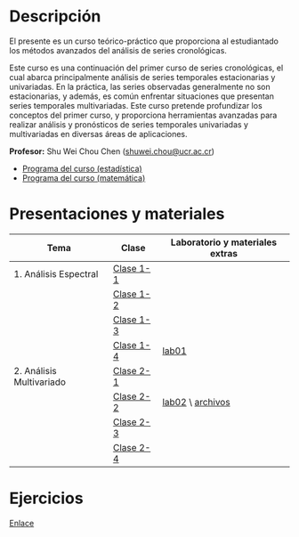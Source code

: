 # Descripción

El presente es un curso teórico-práctico que proporciona al estudiantado
los métodos avanzados del análisis de series cronológicas.

Este curso es una continuación del primer curso de series cronológicas,
el cual abarca principalmente análisis de series temporales
estacionarias y univariadas. En la práctica, las series observadas
generalmente no son estacionarias, y además, es común enfrentar
situaciones que presentan series temporales multivariadas. Este curso
pretende profundizar los conceptos del primer curso, y proporciona
herramientas avanzadas para realizar análisis y pronósticos de series
temporales univariadas y multivariadas en diversas áreas de
aplicaciones.

**Profesor:** Shu Wei Chou Chen (<shuwei.chou@ucr.ac.cr>)

-   [Programa del curso
    (estadística)](./SP2600%20carta%20al%20estudiante.pdf) <br>
-   [Programa del curso
    (matemática)](./PF1360%20carta%20al%20estudiante.pdf)

# Presentaciones y materiales

| Tema | Clase | Laboratorio y materiales extras |
|----------------|--------------------------|------------------------------|
| 1\. Análisis Espectral | [Clase 1-1](./Tema_1/presentacion1.html) |  |
|  | [Clase 1-2](./Tema_1/presentacion2.html) |  |
|  | [Clase 1-3](./Tema_1/presentacion3.html) |  |
|  | [Clase 1-4](./Tema_1/presentacion4.html) | [lab01](./Tema_1/lab01.html) |
| 2\. Análisis Multivariado | [Clase 2-1](./Tema_2/presentacion1.html) |  |
|  | [Clase 2-2](./Tema_2/presentacion2.html) | [lab02](./Tema_2/lab02.html) \\ [archivos](./Tema_2/Tema02_datos.zip) |
|  | [Clase 2-3](./Tema_2/presentacion3.html) |  |
|  | [Clase 2-4](./Tema_2/presentacion4.html) |  |

# Ejercicios

[Enlace](https://shuwei325.github.io/series2_ej/)
